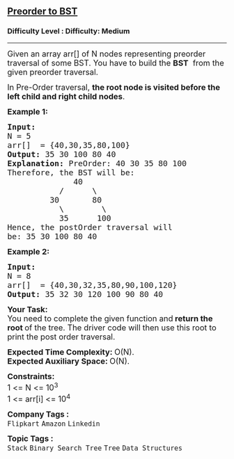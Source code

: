 <h2><a href="https://www.geeksforgeeks.org/problems/preorder-to-postorder4423/1?page=3&category=Stack,Queue&sortBy=submissions">Preorder to BST</a></h2><h3>Difficulty Level : Difficulty: Medium</h3><hr><div class="problems_problem_content__Xm_eO"><p><span style="font-size: 18px;">Given an array arr[] of N nodes representing preorder traversal of some BST. You have to build the </span><strong style="font-size: 18px;">BST</strong><span style="font-size: 18px;">&nbsp;</span><span style="font-size: 18px;"> from the given preorder traversal.&nbsp;</span></p>
<p><span style="font-size: 18px;">In Pre-Order traversal,&nbsp;<strong>the root node is visited before the left child and right child nodes</strong>.</span></p>
<p><strong><span style="font-size: 18px;">Example 1:</span></strong></p>
<pre><strong><span style="font-size: 18px;">Input:
</span></strong><span style="font-size: 18px;">N = 5
arr[]  = {40,30,35,80,100}
<strong>Output: </strong>35 30 100 80 40<strong>
Explanation:</strong>&nbsp;PreOrder: 40 30 35 80 100
Therefore, the BST will be:
&nbsp; &nbsp; &nbsp; &nbsp; &nbsp; &nbsp; &nbsp; 40
&nbsp; &nbsp; &nbsp; &nbsp; &nbsp; &nbsp;/&nbsp; &nbsp;&nbsp; &nbsp;\
&nbsp; &nbsp; &nbsp; &nbsp; &nbsp;30&nbsp; &nbsp; &nbsp; &nbsp;80
&nbsp; &nbsp; &nbsp; &nbsp; &nbsp; &nbsp;\&nbsp; &nbsp; &nbsp; &nbsp;&nbsp;\&nbsp; &nbsp;
&nbsp; &nbsp; &nbsp; &nbsp; &nbsp; &nbsp;35&nbsp; &nbsp; &nbsp; 100
Hence, the postOrder traversal will
be: 35 30 100 80 40</span></pre>
<p><strong><span style="font-size: 18px;">Example 2:</span></strong></p>
<pre><strong><span style="font-size: 18px;">Input:
</span></strong><span style="font-size: 18px;">N = 8
arr[]  = {40,30,32,35,80,90,100,120}
<strong>Output: </strong>35 32 30 120 100 90 80 40</span></pre>
<p><span style="font-size: 18px;"><strong>Your Task:</strong><br>You need to complete the given function and<strong> return the root </strong>of the tree. The driver code will then use this root to print the post order traversal.</span></p>
<p><span style="font-size: 18px;"><strong>Expected Time Complexity:&nbsp;</strong>O(N).<br><strong>Expected Auxiliary Space:&nbsp;</strong>O(N).</span></p>
<p><span style="font-size: 18px;"><strong>Constraints:</strong><br>1 &lt;= N &lt;= 10<sup>3</sup><br>1 &lt;= arr[i] &lt;= 10<sup>4</sup></span></p></div><p><span style=font-size:18px><strong>Company Tags : </strong><br><code>Flipkart</code>&nbsp;<code>Amazon</code>&nbsp;<code>Linkedin</code>&nbsp;<br><p><span style=font-size:18px><strong>Topic Tags : </strong><br><code>Stack</code>&nbsp;<code>Binary Search Tree</code>&nbsp;<code>Tree</code>&nbsp;<code>Data Structures</code>&nbsp;
